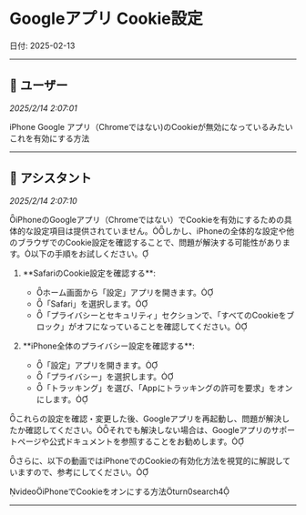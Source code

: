 # Googleアプリ Cookie設定

日付: 2025-02-13

---

## 👤 ユーザー
*2025/2/14 2:07:01*

iPhone Google アプリ（Chromeではない)のCookieが無効になっているみたい これを有効にする方法

---

## 🤖 アシスタント
*2025/2/14 2:07:10*

iPhoneのGoogleアプリ（Chromeではない）でCookieを有効にするための具体的な設定項目は提供されていません。しかし、iPhoneの全体的な設定や他のブラウザでのCookie設定を確認することで、問題が解決する可能性があります。以下の手順をお試しください。

1. \*\*SafariのCookie設定を確認する\*\*:
   - ホーム画面から「設定」アプリを開きます。
   - 「Safari」を選択します。
   - 「プライバシーとセキュリティ」セクションで、「すべてのCookieをブロック」がオフになっていることを確認してください。

2. \*\*iPhone全体のプライバシー設定を確認する\*\*:
   - 「設定」アプリを開きます。
   - 「プライバシー」を選択します。
   - 「トラッキング」を選び、「Appにトラッキングの許可を要求」をオンにします。

これらの設定を確認・変更した後、Googleアプリを再起動し、問題が解決したか確認してください。それでも解決しない場合は、Googleアプリのサポートページや公式ドキュメントを参照することをお勧めします。

さらに、以下の動画ではiPhoneでのCookieの有効化方法を視覚的に解説していますので、参考にしてください。

videoiPhoneでCookieをオンにする方法turn0search4

---
